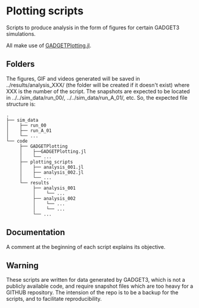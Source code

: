 # Plotting scripts

Scripts to produce analysis in the form of figures for certain GADGET3 simulations. 

All make use of [GADGETPlotting.jl](https://github.com/Ezequiel92/GADGETPlotting). 

## Folders

The figures, GIF and videos generated will be saved in ../results/analysis_XXX/ (the folder will be created if it doesn't exist) where XXX is the number of the script. The snapshots are expected to be located in ../../sim_data/run_00/, ../../sim_data/run_A_01/, etc. So, the expected file structure is:

    .
    ├── sim_data
    │    ├── run_00
    │    ├── run_A_01
    │    └── ...
    └── code
         ├── GADGETPlotting 
         │    ├──GADGETPlotting.jl
         │    └── ...
         ├── plotting_scripts
         │    ├── analysis_001.jl
         │    ├── analysis_002.jl
         │    └── ...
         └── results 
              ├── analysis_001
              │    └── ...
              ├── analysis_002
              │    └── ...
              │    └── ...
              └── ...

## Documentation

A comment at the beginning of each script explains its objective.

## Warning

These scripts are written for data generated by GADGET3, which is not a publicly available code, and require snapshot files which are too heavy for a GITHUB repository. The intension of the repo is to be a backup for the scripts, and to facilitate reproducibility.
